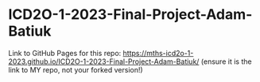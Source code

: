 # ICD2O-1-2023-Final-Project-Adam-Batiuk

Link to GitHub Pages for this repo: https://mths-icd2o-1-2023.github.io/ICD2O-1-2023-Final-Project-Adam-Batiuk/
(ensure it is the link to MY repo, not your forked version!)
